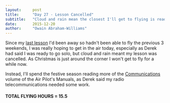```yaml
---
layout:     post
title:      "Day 27 - Lesson Cancelled"
subtitle:   "Cloud and rain mean the closest I'll get to flying is reading about it"
date:       2015-12-20
author:     "Owain Abraham-Williams"
---
```


Since my [last lesson](2015/11/22/day-26-lesson-14-circuit-bashing/) I'd been away so
hadn't been able to fly the previous 3 weekends, I was really hoping to get in the air
today, especially as Derek had said I was ready to go solo, but cloud and rain meant my
lesson was cancelled. As Christmas is just around the corner I won't get to fly for a
while now.

Instead, I'll spend the festive season reading more of the [Communications](http://www.pooleys.com/prod_detail.cfm?product_id=5)
volume of the Air Pilot's Manuals, as Derek said my radio telecommunications needed some
work.

#### TOTAL FLYING HOURS = 15.5